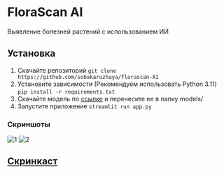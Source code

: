 # FloraScan AI
Выявление болезней растений с использованием ИИ

## Установка
1. Скачайте репозиторий
   ``` git clone https://github.com/sobakaruzhaya/florascan-AI ```
2. Установите зависимости (Рекомендуем использовать Python 3.11)
   ``` pip install -r requirements.txt ```
3. Скачайте модель по [ссылке](https://download1348.mediafire.com/uofcguujt1kgCoFoy87DYSmARDWRS7Ue4GUL2pCvsbrRst1Nx_vfJ3Azrn4UfEeJsvUD8aAD7OGQlAN4Pf92Q8svQlNGb9h1h2qG-MZ4qJyKSmw-8BHgfeeXxAAE3kh35lOwoBADxaJ_SlG9WfMn7lhjJQq-bBbu6Xy2eRvdJFan/e8iyv2hfma9tiy9/best.pt) и перенесите ее в папку models/
4. Запустите приложение
   ``` streamlit run app.py ```

 ### Скриншоты
![1](https://www.mediafire.com/convkey/0a96/zrvameu9hm7e4289g.jpg)
![2](https://www.mediafire.com/convkey/2ba9/1vzbg7sgqiotbl4zg.jpg)
## [Скринкаст](https://download1479.mediafire.com/bwom162rs8dg9RE5IjQ4KibaFLVTccJS-6mDPDRsPdHnAPs3_PUzv969jPLBDPPJFUWEO2fttlq4dJvw8fjObsKEs2eIAZ361ujt9MlYB8O4e4gmQNAtd3YFVSY34wSyzHbnKJXOZwsEWYdgnCFNJT78pB2-2u53ai4wgwq7fThu/iawsp6ffsz6a1wp/output.mp4)
